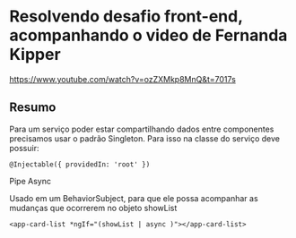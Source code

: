 # Resolvendo desafio front-end, acompanhando o video de Fernanda Kipper

https://www.youtube.com/watch?v=ozZXMkp8MnQ&t=7017s

## Resumo

Para um serviço poder estar compartilhando dados entre componentes precisamos usar o padrão Singleton. Para isso na classe do serviço deve possuir:

`@Injectable({
  providedIn: 'root'
})`

Pipe Async

Usado em um BehaviorSubject, para que ele possa acompanhar as mudanças que ocorrerem no objeto showList

`<app-card-list *ngIf="(showList | async )"></app-card-list>`
